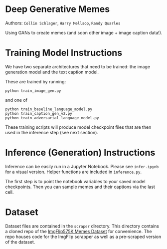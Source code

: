 # Deep Generative Memes

Authors: `Collin Schlager`, `Harry Mellsop`, `Randy Quarles` 


Using GANs to create memes (and soon other image + image caption data!).

# Training Model Instructions

We have two separate architectures that need to be trained: 
the image generation model and the text caption model.

These are trained by running:

```
python train_image_gen.py
```

and one of

```
python train_baseline_language_model.py
python train_caption_gen_v2.py
python train_adversarial_language_model.py
```

These training scripts will produce model checkpoint files that are then used in the inference
step (see next section).

# Inference (Generation) Instructions

Inference can be easily run in a Jupyter Notebook. Please see `infer.ipynb` for a visual version. Helper functions are included in `inference.py`.

The first step is to point the notebook variables to your saved model checkpoints.
Then you can sample memes and their captions via the last cell.

# Dataset

Dataset files are contained in the `scraper` directory. This directory contains a cloned repo of the [ImgFlip575K Memes Dataset](https://github.com/schesa/ImgFlip575K_Dataset) for convenience. The repo houses code for the ImgFlip scrapper as well as a pre-scraped version of the dataset.
